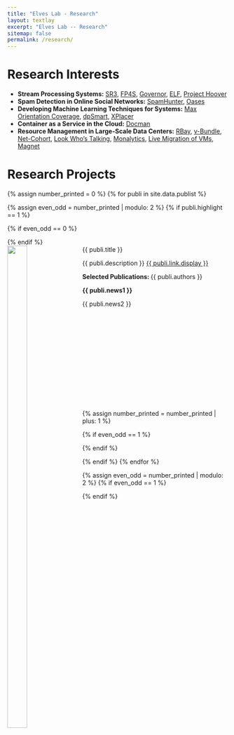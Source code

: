 ```yaml
---
title: "Elves Lab - Research"
layout: textlay
excerpt: "Elves Lab -- Research"
sitemap: false
permalink: /research/
---
```


# Research Interests

- <span>**Stream Processing Systems:**</span> [SR3](https://people.cs.vt.edu/~litinghu/doc/sr3.pdf), [FP4S](https://people.cs.vt.edu/~litinghu/doc/fp4s.pdf), [Governor](https://people.cs.vt.edu/~litinghu/doc/governor.pdf), [ELF](https://people.cs.vt.edu/~litinghu/doc/elf.pdf), [Project Hoover](https://people.cs.vt.edu/~litinghu/doc/projecthoover.pdf)
- <span>**Spam Detection in Online Social Networks:**</span> [SpamHunter](https://people.cs.vt.edu/~litinghu/doc/spamhunter.pdf), [Oases](https://people.cs.vt.edu/~litinghu/doc/oases.pdf)
- <span>**Developing Machine Learning Techniques for Systems:**</span> [Max Orientation Coverage](https://people.cs.vt.edu/~litinghu/doc/iros.pdf), [dpSmart](https://people.cs.vt.edu/~litinghu/doc/dpSmart.pdf), [XPlacer](https://people.cs.vt.edu/~litinghu/doc/mchpc.pdf)
- <span>**Container as a Service in the Cloud:**</span> [Docman](https://people.cs.vt.edu/~litinghu/doc/Docman.pdf)
- <span>**Resource Management in Large-Scale Data Centers:**</span> [RBay](https://people.cs.vt.edu/~litinghu/doc/rbay.pdf), [v-Bundle](https://people.cs.vt.edu/~litinghu/doc/vbundle.pdf), [Net-Cohort](https://people.cs.vt.edu/~litinghu/doc/netcohort.pdf), [Look Who’s Talking](https://people.cs.vt.edu/~litinghu/doc/look.pdf), [Monalytics](https://people.cs.vt.edu/~litinghu/doc/monalytics.pdf), [Live Migration of VMs](https://people.cs.vt.edu/~litinghu/doc/livemigration.pdf), [Magnet](https://people.cs.vt.edu/~litinghu/doc/magnet.pdf)

# Research Projects

{% assign number_printed = 0 %}
{% for publi in site.data.publist %}

{% assign even_odd = number_printed | modulo: 2 %}
{% if publi.highlight == 1 %}

{% if even_odd == 0 %}
<div class="row">
{% endif %}

<div class="col-sm-12 clearfix">
 <div class="well"  style="height: 360px;">
  <pubtit>{{ publi.title }}</pubtit>
  <img src="{{ site.url }}{{ site.baseurl }}/images/pubpic/{{ publi.image }}" class="img-responsive" width="30%" style="float: left; margin-right: 20px;" height="1100" />
  <p>{{ publi.description }} <a href="{{ publi.link.url }}">{{ publi.link.display }}</a></p>
  <p><b>Selected Publications: </b>{{ publi.authors }}</p>
  <p class="text-danger"><strong> {{ publi.news1 }}</strong></p>
  <p> {{ publi.news2 }}</p>
 </div>
</div>

{% assign number_printed = number_printed | plus: 1 %}

{% if even_odd == 1 %}
</div>
{% endif %}

{% endif %}
{% endfor %}

{% assign even_odd = number_printed | modulo: 2 %}
{% if even_odd == 1 %}
</div>
{% endif %}